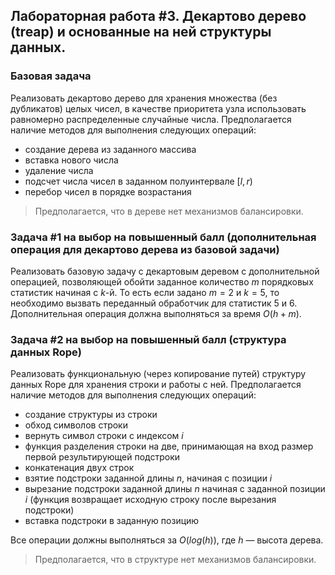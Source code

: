 ## Лабораторная работа #3. Декартово дерево (treap) и основанные на ней структуры данных.
### Базовая задача
Реализовать декартово дерево для хранения множества (без дубликатов) целых чисел, в качестве приоритета узла использовать равномерно распределенные случайные числа.
Предполагается наличие методов для выполнения следующих операций:
- создание дерева из заданного массива
- вставка нового числа
- удаление числа
- подсчет числа чисел в заданном полуинтервале $[l, r)$
- перебор чисел в порядке возрастания

> Предполагается, что в дереве нет механизмов балансировки. 

### Задача #1 на выбор на повышенный балл (дополнительная операция для декартово дерева из базовой задачи)
Реализовать базовую задачу с декартовым деревом с дополнительной операцией, позволяющей обойти заданное количество $m$ порядковых статистик начиная с $k$-й.
То есть если задано $m=2$ и $k=5$, то необходимо вызвать переданный обработчик для статистик $5$ и $6$.
Дополнительная операция должна выполняться за время $O(h + m)$.

### Задача #2 на выбор на повышенный балл (структура данных Rope)
Реализовать функциональную (через копирование путей) структуру данных Rope для хранения строки и работы с ней.
Предполагается наличие методов для выполнения следующих операций:
- создание структуры из строки
- обход символов строки
- вернуть символ строки с индексом $i$
- функция разделения строки на две, принимающая на вход размер первой результирующей подстроки
- конкатенация двух строк
- взятие подстроки заданной длины $n$, начиная с позиции $i$
- вырезание подстроки заданной длины $n$ начиная с заданной позиции $i$ (функция возвращает исходную строку после вырезания подстроки)
- вставка подстроки в заданную позицию

Все операции должны выполняться за $O(log(h))$, где $h$ — высота дерева.

> Предполагается, что в структуре нет механизмов балансировки.
